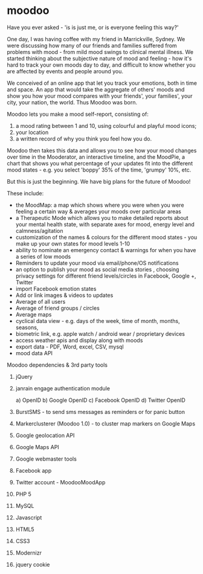 # moodoo

Have you ever asked - 'is is just me, or is everyone feeling this way?'

One day, I was having coffee with my friend in Marrickville, Sydney. We were discussing how many of our friends and families suffered from problems with mood - from mild mood swings to clinical mental illness. We started thinking about the subjective nature of mood and feeling - how it's hard to track your own moods day to day, and difficult to know whether you are affected by events and people around you.

We conceived of an online app that let you track your emotions, both in time and space. An app that would take the aggregate of others' moods and show you how your mood compares with your friends', your families', your city, your nation, the world. Thus Moodoo was born.

Moodoo lets you make a mood self-report, consisting of:

1) a mood rating between 1 and 10, using colourful and playful mood icons;
2) your location
3) a written record of why you think you feel how you do.

Moodoo then takes this data and allows you to see how your mood changes over time in the Mooderator, an interactive timeline, and the MoodPie, a chart that shows you what percentage of your updates fit into the different mood states - e.g. you select 'boppy' 35% of the time, 'grumpy' 10%, etc.

But this is just the beginning. We have big plans for the future of Moodoo!

These include:

- the MoodMap: a map which shows where you were when you were feeling a certain way & averages your moods over   particular areas
- a Therapeutic Mode which allows you to make detailed reports about your mental health state, with separate axes for mood,   energy level and calmness/agitation
- customization of the names & colours for the different mood states - you make up your own states for mood levels 1-10
- ability to nominate an emergency contact & warnings for when you have a series of low moods
- Reminders to update your mood via email/phone/OS notifications
- an option to publish your mood as social media stories , choosing privacy settings for different friend levels/circles in     Facebook, Google +, Twitter
- import Facebook emotion states
- Add or link images & videos to updates
- Average of all users
- Average of friend groups / circles
- Average maps
- cyclical data view - e.g. days of the week, time of month, months, seasons,
- biometric link, e.g. apple watch / android wear / proprietary devices
- access weather apis and display along with moods
- export data - PDF, Word, excel, CSV, mysql
- mood data API

Moodoo dependencies & 3rd party tools

1) jQuery

2) janrain engage authentication module

	a) OpenID
	b) Google OpenID
	c) Facebook OpenID
	d) Twitter OpenID

3) BurstSMS - to send sms messages as reminders or for panic button

4) Markerclusterer (Moodoo 1.0) - to cluster map markers on Google Maps

5) Google geolocation API

6) Google Maps API

7) Google webmaster tools

8) Facebook app

9) Twitter account - MoodooMoodApp

10) PHP 5

11) MySQL

12) Javascript

13) HTML5

14) CSS3

15) Modernizr

16) jquery cookie


